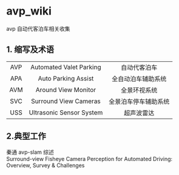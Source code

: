 # avp_wiki
avp 自动代客泊车相关收集

## 1. 缩写及术语

|  |  |  |  
| :----: | :----: | :----: | 
| AVP | Automated Valet Parking  | 自动代客泊车 |
| APA | Auto Parking Assist | 全自动泊车辅助系统 |
| AVM | Around View Monitor    | 全景环视系统  |
| SVC | Surround View Cameras    | 全景泊车停车辅助系统  |
| USS | Ultrasonic Sensor System    |超声波雷达  |

## 2.典型工作
秦通 avp-slam
 综述  
Surround-view Fisheye Camera Perception for Automated Driving: Overview, Survey & Challenges


